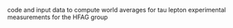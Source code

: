 code and input data to compute world averages for tau lepton experimental measurements for the HFAG group
